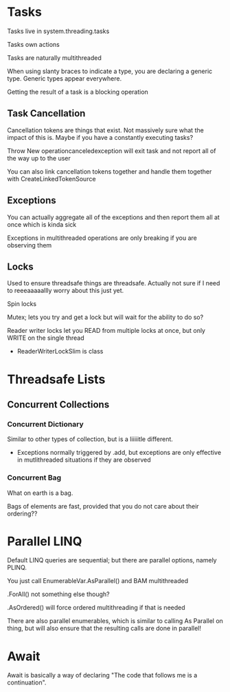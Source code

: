 # Tasks

Tasks live in system.threading.tasks

Tasks own actions

Tasks are naturally multithreaded

When using slanty braces to indicate a type, you are declaring a generic type. Generic types appear everywhere.

Getting the result of a task is a blocking operation

## Task Cancellation

Cancellation tokens are things that exist. Not massively sure what the impact of this is. Maybe if you have a constantly executing tasks?

Throw New operationcanceledexception will exit task and not report all of the way up to the user

You can also link cancellation tokens together and handle them together with CreateLinkedTokenSource

## Exceptions

You can actually aggregate all of the exceptions and then report them all at once which is kinda sick

Exceptions in multithreaded operations are only breaking if you are observing them

## Locks

Used to ensure threadsafe things are threadsafe. Actually not sure if I need to reeeaaaaallly worry about this just yet.

Spin locks

Mutex; lets you try and get a lock but will wait for the ability to do so?

Reader writer locks let you READ from multiple locks at once, but only WRITE on the single thread

- ReaderWriterLockSlim is class

# Threadsafe Lists

## Concurrent Collections

### Concurrent Dictionary

Similar to other types of collection, but is a liiiiitle different.

- Exceptions normally triggered by .add, but exceptions are only effective in mutlithreaded situations if they are observed

### Concurrent Bag

What on earth is a bag.

Bags of elements are fast, provided that you do not care about their ordering??


# Parallel LINQ

Default LINQ queries are sequential; but there are parallel options, namely PLINQ.

You just call EnumerableVar.AsParallel() and BAM multithreaded

.ForAll() not something else though?

.AsOrdered() will force ordered multithreading if that is needed

There are also parallel enumerables, which is similar to calling As Parallel on thing, but will also ensure that the resulting calls are done in parallel!

# Await

Await is basically a way of declaring "The code that follows me is a continuation".
